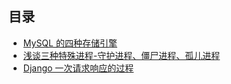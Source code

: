 ## 目录

* [MySQL 的四种存储引擎](MySQL-FourStorageEngines.md)
* [浅谈三种特殊进程-守护进程、僵尸进程、孤儿进程](SpecialProcess.md)
* [Django 一次请求响应的过程](Django-ReauestResponse.md)
